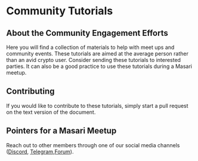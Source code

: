 # Community Tutorials

## About the Community Engagement Efforts

Here you will find a collection of materials to help with meet ups and community events. These tutorials are aimed at the average person
rather than an avid crypto user. Consider sending these tutorials to interested parties. It can also be a good practice to use these tutorials during a Masari meetup. 

## Contributing

If you would like to contribute to these tutorials, simply start a pull request on the text version of the document. 

## Pointers for a Masari Meetup

Reach out to other members through one of our social media channels ([Discord](https://discord.gg/sMCwMqs), [Telegram](https://t.me/masaricurrency),[Forum](https://forum.getmasari.org/)). 

